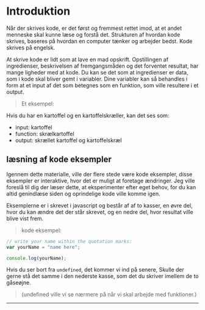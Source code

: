 # Introduktion

Når der skrives kode, er det først og fremmest rettet imod, at et andet menneske skal kunne læse og forstå det. Strukturen af hvordan kode skrives, baseres på hvordan en computer tænker og arbejder bedst. Kode skrives på engelsk.

At skrive kode er lidt som at lave en mad opskrift. Opstillingen af ingredienser, beskrivelsen af fremgangsmåden og det forventet resultat, har mange ligheder med at kode.
Du kan se det som at ingredienser er data, som i kode skal bliver gemt i variabler. Dine variabler kan så behandles i form at et input af det som betegnes som en funktion, som ville resultere i et output.

> Et eksempel:

Hvis du har en kartoffel og en kartoffelskræller, kan det ses som:

- input: kartoffel
- function: skrælkartoffel
- output: skrællet kartoffel og kartoffelskræl

## læsning af kode eksempler

Igennem dette materialle, ville der flere stede være kode eksempler, disse eksempler er interaktive, hvor det er muligt at foretage ændringer. Jeg ville foreslå til dig der læser dette, at eksperimenter efter eget behov, for du kan altid genindlæse siden og oprindelige kode ville komme igen.

Eksemplerne er i skrevet i javascript og består af af to kasser, en øvre del, hvor du kan ændre det der står skrevet, og en nedre del, hvor resultat ville blive vist frem.

> kode eksempel:

```javascript
// write your name within the quotation marks:
var yourName = "name here";

console.log(yourName);
```

Hvis du ser bort fra `undefined`, det kommer vi ind på senere, Skulle der gerne stå det samme i den nederste kasse, som det du skriver imellem de to gåseøjne.

> (undefined ville vi se nærmere på når vi skal arbejde med funktioner.)

---

